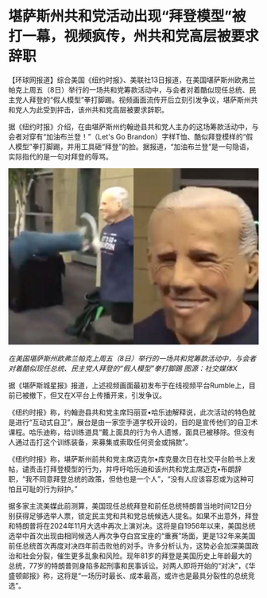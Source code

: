 # 堪萨斯州共和党活动出现“拜登模型”被打一幕，视频疯传，州共和党高层被要求辞职

【环球网报道】综合美国《纽约时报》、美联社13日报道，在美国堪萨斯州欧弗兰帕克上周五（8日）举行的一场共和党筹款活动中，与会者对着酷似现任总统、民主党人拜登的“假人模型”拳打脚踢。视频画面流传开后立刻引发争议，堪萨斯州共和党人为此受到抨击，该州共和党高层被要求辞职。

据《纽约时报》介绍，在由堪萨斯州约翰逊县共和党人主办的这场筹款活动中，与会者对穿有“加油布兰登！”（Let's Go
Brandon）字样T恤、酷似拜登模样的“假人模型”拳打脚踢，并用工具砸“拜登”的脸。据报道，“加油布兰登”是一句隐语，实际指代的是一句对拜登的辱骂。

![e0e0e23d40747fab7a64c59bdfedee8c.jpg](https://raw.githubusercontent.com/qqhsx/qqnews_image/main/2024/03/14/堪萨斯州共和党活动出现“拜登模型”被打一幕，视频疯传，州共和党高层被要求辞职/e0e0e23d40747fab7a64c59bdfedee8c.jpg)

_在美国堪萨斯州欧弗兰帕克上周五（8日）举行的一场共和党筹款活动中，与会者对着酷似现任总统、民主党人拜登的“假人模型”拳打脚踢 图源：社交媒体X_

据《堪萨斯城星报》报道，上述视频画面最初发布于在线视频平台Rumble上，目前已被撤下，但又在X平台上传播开来，引发争议。

《纽约时报》称，约翰逊县共和党主席玛丽亚•哈乐迪解释说，此次活动的特色就是进行“互动式自卫”，展台是由一家空手道学校开设的，目的是宣传他们的自卫术课程。哈乐迪称，给训练道具“戴上面具的行为令人遗憾，面具已被移除。但没有人通过击打这个训练装备，来募集或索取任何资金或捐款”。

《纽约时报》称，堪萨斯州前共和党主席迈克尔•库克曼次日在社交平台脸书上发帖，谴责击打拜登模型的行为，并呼吁哈乐迪和该州共和党主席迈克•布朗辞职，“我不同意拜登总统的政策，但他也是一个人”，“没有人应该容忍或为这种可怕且可耻的行为辩护。”

据多家主流美媒此前测算，美国现任总统拜登和前任总统特朗普当地时间12日分别获得足够选举人票，锁定民主党和共和党总统候选人提名。如果不出意外，拜登和特朗普将在2024年11月大选中再次上演对决。这将是自1956年以来，美国总统选举中首次出现由相同候选人再次争夺白宫宝座的“重赛”场面，更是132年来美国前任总统首次再度对决四年前击败他的对手。许多分析认为，这势必会加深美国政治和社会分裂，催生更多乱象和风险。现年81岁的拜登是美国历史上年龄最大的总统，77岁的特朗普则身陷多起刑事和民事诉讼。对两人即将开始的“对决”，《华盛顿邮报》称，这将是“一场历时最长、成本最高，或许也是最具分裂性的总统竞选”。

